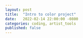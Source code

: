 ```yaml
---
layout: post
title:  "Intro to color project"
date:   2022-02-14 22:00:00 -0800
categories: coding, artist_tools
published: false
---
```

